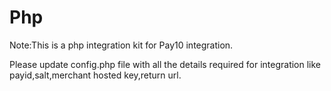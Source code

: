 # Php

Note:This is a php integration kit for Pay10 integration.

Please update config.php file with all the details required for integration like payid,salt,merchant hosted key,return url.
